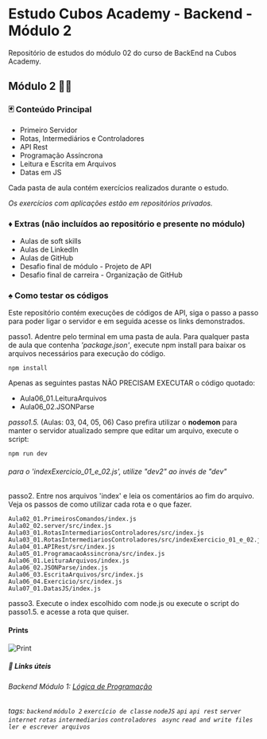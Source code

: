 # Estudo Cubos Academy - Backend - Módulo 2

Repositório de estudos do módulo 02 do curso de BackEnd na Cubos Academy.

## Módulo 2 👩‍💻

### :black_joker: Conteúdo Principal

- Primeiro Servidor
- Rotas, Intermediários e Controladores
- API Rest
- Programação Assíncrona
- Leitura e Escrita em Arquivos
- Datas em JS

Cada pasta de aula contém exercícios realizados durante o estudo.

_Os exercícios com aplicações estão em repositórios privados._

### :diamonds: Extras (não incluídos ao repositório e presente no módulo)

- Aulas de soft skills
- Aulas de LinkedIn
- Aulas de GitHub
- Desafio final de módulo - Projeto de API
- Desafio final de carreira - Organização de GitHub

### :spades: Como testar os códigos

Este repositório contém execuções de códigos de API, siga o passo a passo para poder ligar o servidor e em seguida acesse os links demonstrados.

passo1. Adentre pelo terminal em uma pasta de aula. Para qualquer pasta de aula que contenha _'package.json'_, execute npm install para baixar os arquivos necessários para execução do código.

```
npm install
```

Apenas as seguintes pastas NÃO PRECISAM EXECUTAR o código quotado:

- Aula06_01.LeituraArquivos
- Aula06_02.JSONParse

_passo1.5._ (Aulas: 03, 04, 05, 06) Caso prefira utilizar o **nodemon** para manter o servidor atualizado sempre que editar um arquivo, execute o script:

```
npm run dev
```

###### _para o 'indexExercicio_01_e_02.js', utilize "dev2" ao invés de "dev"_

passo2. Entre nos arquivos 'index' e leia os comentários ao fim do arquivo. Veja os passos de como utilizar cada rota e o que fazer.

```
Aula02_01.PrimeirosComandos/index.js
Aula02_02.server/src/index.js
Aula03_01.RotasIntermediariosControladores/src/index.js
Aula03_01.RotasIntermediariosControladores/src/indexExercicio_01_e_02.js
Aula04_01.APIRest/src/index.js
Aula05_01.ProgramacaoAssincrona/src/index.js
Aula06_01.LeituraArquivos/index.js
Aula06_02.JSONParse/index.js
Aula06_03.EscritaArquivos/src/index.js
Aula06_04.Exercicio/src/index.js
Aula07_01.DatasJS/index.js
```

passo3. Execute o index escolhido com node.js ou execute o script do passo1.5. e acesse a rota que quiser.

#### Prints

![Print](https://img001.prntscr.com/file/img001/7PVmCbE9S0qRiGuQnI4Cmw.png)

##### :link: Links úteis

###### Backend Módulo 1: [Lógica de Programação](https://github.com/arthurgsa/backend-m01-logic)

###### tags: `backend` `módulo 2` `exercício de classe` `nodeJS` `api` `api rest` `server` `internet` `rotas` `intermediarios` `controladores` ` async` `read and write files` `ler e escrever arquivos`
